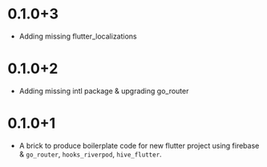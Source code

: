 # 0.1.0+3

- Adding missing flutter_localizations
# 0.1.0+2

- Adding missing intl package & upgrading go_router
# 0.1.0+1

- A brick to produce boilerplate code for new flutter project using firebase & `go_router`, `hooks_riverpod`, `hive_flutter`.


